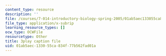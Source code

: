 ```yaml
---
content_type: resource
description: ''
file: /courses/7-014-introductory-biology-spring-2005/01ab5aec133055ca834f77b562fad01a_uQRTFmC5_GA.vtt
file_type: application/x-subrip
learning_resource_types: []
ocw_type: OCWFile
resourcetype: Other
title: 3play caption file
uid: 01ab5aec-1330-55ca-834f-77b562fad01a
---
```

